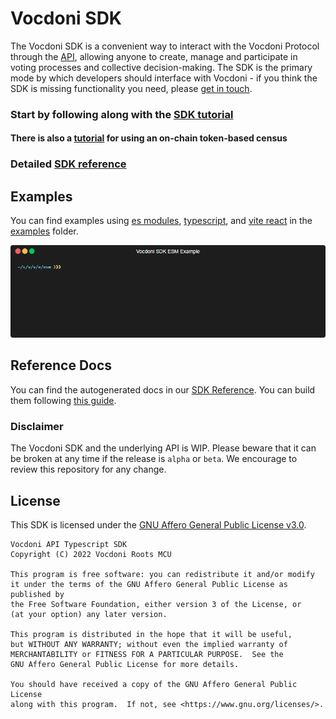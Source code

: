 # Vocdoni SDK 

The Vocdoni SDK is a convenient way to interact with the Vocdoni Protocol through the [API][vocdoni-api], allowing anyone to create, manage and participate in voting processes and collective decision-making. The SDK is the primary mode by which developers should interface with Vocdoni - if you think the SDK is missing functionality you need, please [get in touch][chat]. 

### Start by following along with the [SDK tutorial][tutorial]

#### There is also a [tutorial](/sdk/integration-details/census-types/on-chain#tutorial) for using an on-chain token-based census

### Detailed [SDK reference][reference]


## Examples

You can find examples using [es modules][example-esm], [typescript][example-ts], and [vite react][example-vite-react] in the [examples] folder.

![example-esm demo][esm-gif]

## Reference Docs

You can find the autogenerated docs in our [SDK Reference][reference]. You can build them following [this guide][builddocs].

### Disclaimer

The Vocdoni SDK and the underlying API is WIP. Please beware that it can be broken
at any time if the release is `alpha` or `beta`. We encourage to review this
repository for any change.

## License

This SDK is licensed under the [GNU Affero General Public License v3.0][license].

    Vocdoni API Typescript SDK
    Copyright (C) 2022 Vocdoni Roots MCU

    This program is free software: you can redistribute it and/or modify
    it under the terms of the GNU Affero General Public License as published by
    the Free Software Foundation, either version 3 of the License, or
    (at your option) any later version.

    This program is distributed in the hope that it will be useful,
    but WITHOUT ANY WARRANTY; without even the implied warranty of
    MERCHANTABILITY or FITNESS FOR A PARTICULAR PURPOSE.  See the
    GNU Affero General Public License for more details.

    You should have received a copy of the GNU Affero General Public License
    along with this program.  If not, see <https://www.gnu.org/licenses/>.

[examples]: https://github.com/vocdoni/vocdoni-sdk/blob/main/examples
[example-esm]: https://github.com/vocdoni/vocdoni-sdk/blob/main/examples/esm
[example-ts]: https://github.com/vocdoni/vocdoni-sdk/blob/main/examples/typescript
[example-vite-react]: https://github.com/vocdoni/vocdoni-sdk/blob/main/examples/vite-react-app
[builddocs]: https://github.com/vocdoni/vocdoni-sdk/blob/main/docs/README.md
[chat]: https://chat.vocdoni.io
[esm-gif]: https://raw.githubusercontent.com/vocdoni/vocdoni-sdk/main/examples/esm/esm.gif
[reference]: /sdk/reference/sdk-reference
[tutorial]: /sdk/tutorial
[vocdoni-api]: /vocdoni-api/vocdoni-api
[license]: https://github.com/vocdoni/vocdoni-sdk/blob/main/LICENSE